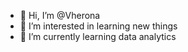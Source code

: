 - 👋 Hi, I’m @Vherona
- 👀 I’m interested in learning new things
- 🌱 I’m currently learning data analytics

<!---
Vherona/Vherona is a ✨ special ✨ repository because its `README.md` (this file) appears on your GitHub profile.
You can click the Preview link to take a look at your changes.
--->

